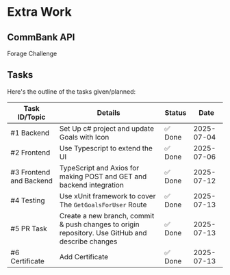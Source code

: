 # Extra Work

## CommBank API
Forage Challenge

## Tasks
Here's the outline of the tasks given/planned:

| Task ID/Topic | Details            | Status         | Date         | 
|---------|---------------------|----------------|------------|
| #1 Backend   | Set Up c# project and update Goals with Icon | ✅ Done | 2025-07-04 |
| #2 Frontend   | Use Typescript to extend the UI | ✅ Done | 2025-07-06 |
| #3 Frontend and Backend   | TypeScript and Axios for making POST and GET and backend integration |  ✅ Done | 2025-07-12 |
| #4 Testing   | Use xUnit framework to cover The `GetGoalsForUser` Route |  ✅ Done | 2025-07-13 |
| #5 PR Task   | Create a new branch, commit & push changes to origin repository. Use GitHub and describe changes | ✅ Done | 2025-07-13 |
| #6 Certificate   | Add Certificate | ✅ Done | 2025-07-13 |
